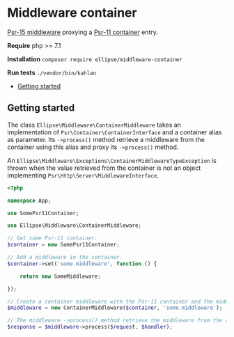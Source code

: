 # Middleware container

[Psr-15 middleware](https://github.com/php-fig/fig-standards/blob/master/accepted/PSR-15-request-handlers.md) proxying a [Psr-11 container](https://github.com/php-fig/fig-standards/blob/master/accepted/PSR-11-container.md) entry.

**Require** php >= 7.1

**Installation** `composer require ellipse/middleware-container`

**Run tests** `./vendor/bin/kahlan`

- [Getting started](https://github.com/ellipsephp/middleware-container#getting-started)

## Getting started

The class ```Ellipse\Middleware\ContainerMiddleware``` takes an implementation of `Psr\Container\ContainerInterface` and a container alias as parameter. Its `->process()` method retrieve a middleware from the container using this alias and proxy its `->process()` method.

An `Ellipse\Middleware\Exceptions\ContainerMiddlewareTypeException` is thrown when the value retrieved from the container is not an object implementing `Psr\Http\Server\MiddlewareInterface`.

```php
<?php

namespace App;

use SomePsr11Container;

use Ellipse\Middleware\ContainerMiddleware;

// Get some Psr-11 container.
$container = new SomePsr11Container;

// Add a middleware in the container.
$container->set('some.middleware', function () {

    return new SomeMiddleware;

});

// Create a container middleware with the Psr-11 container and the middleware alias.
$middleware = new ContainerMiddleware($container, 'some.middleware');

// The middleware ->process() method retrieve the middleware from the container and proxy it.
$response = $middleware->process($request, $handler);
```

